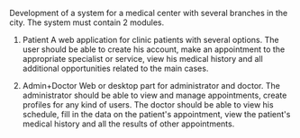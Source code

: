 Development of a system for a medical center with several branches in the city. The system must contain 2 modules.

1. Patient
A web application for clinic patients with several options. The user should be able to create his account, make an appointment to the appropriate specialist or service, view his medical history and all additional opportunities related to the main cases.

2. Admin+Doctor
Web or desktop part for administrator and doctor.
The administrator should be able to view and manage appointments, create profiles for any kind of users.
The doctor should be able to view his schedule, fill in the data on the patient's appointment, view the patient's medical history and all the results of other appointments.